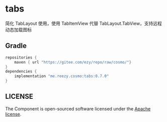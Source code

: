 # tabs

简化 TabLayout 使用，使用 TabItemView 代替 TabLayout.TabView，支持远程动态加载图标

## Gradle

``` groovy
repositories {
    maven { url "https://gitee.com/ezy/repo/raw/cosmo/"}
}
dependencies {
    implementation "me.reezy.cosmo:tabs:0.7.0"
}
```


## LICENSE

The Component is open-sourced software licensed under the [Apache license](LICENSE).